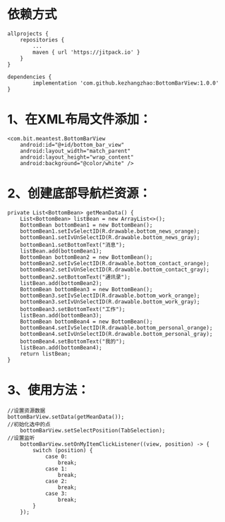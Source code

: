 # 依赖方式
	allprojects {
		repositories {
			...
			maven { url 'https://jitpack.io' }
		}
	}
  
  	dependencies {
	        implementation 'com.github.kezhangzhao:BottomBarView:1.0.0'
	}
 # 1、在XML布局文件添加：
	<com.bit.meantest.BottomBarView
        android:id="@+id/bottom_bar_view"
        android:layout_width="match_parent"
        android:layout_height="wrap_content"
        android:background="@color/white" />
# 2、创建底部导航栏资源：
    private List<BottomBean> getMeanData() {
        List<BottomBean> listBean = new ArrayList<>();
        BottomBean bottomBean1 = new BottomBean();
        bottomBean1.setIvSelectID(R.drawable.bottom_news_orange);
        bottomBean1.setIvUnSelectID(R.drawable.bottom_news_gray);
        bottomBean1.setBottomText("消息");
        listBean.add(bottomBean1);
        BottomBean bottomBean2 = new BottomBean();
        bottomBean2.setIvSelectID(R.drawable.bottom_contact_orange);
        bottomBean2.setIvUnSelectID(R.drawable.bottom_contact_gray);
        bottomBean2.setBottomText("通讯录");
        listBean.add(bottomBean2);
        BottomBean bottomBean3 = new BottomBean();
        bottomBean3.setIvSelectID(R.drawable.bottom_work_orange);
        bottomBean3.setIvUnSelectID(R.drawable.bottom_work_gray);
        bottomBean3.setBottomText("工作");
        listBean.add(bottomBean3);
        BottomBean bottomBean4 = new BottomBean();
        bottomBean4.setIvSelectID(R.drawable.bottom_personal_orange);
        bottomBean4.setIvUnSelectID(R.drawable.bottom_personal_gray);
        bottomBean4.setBottomText("我的");
        listBean.add(bottomBean4);
        return listBean;
    }
# 3、使用方法：	  
	//设置资源数据
	bottomBarView.setData(getMeanData());
	//初始化选中的点
        bottomBarView.setSelectPosition(TabSelection);
	//设置监听
        bottomBarView.setOnMyItemClickListener((view, position) -> {
            switch (position) {
                case 0:
                    break;
                case 1:
                    break;
                case 2:
                    break;
                case 3:
                    break;
            }
        });
 
